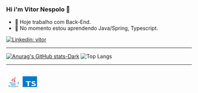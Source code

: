 ### Hi i'm Vitor Nespolo 👋

- 🔭 Hoje trabalho com Back-End.
- 🌱 No momento estou aprendendo Java/Spring, Typescript.
  
[![Linkedin: vitor](https://img.shields.io/badge/-Linkedin-blue?style=flat-square&logo=Linkedin&logoColor=white&link=https://www.linkedin.com/in/vitor-nespolo-623a55189/)](https://www.linkedin.com/in/vitor-nespolo-623a55189/)

____

[![Anurag's GitHub stats-Dark](https://github-readme-stats.vercel.app/api?username=vitornespolo&show_icons=true&theme=dracula)](https://github.com/anuraghazra/github-readme-stats)
![Top Langs](https://github-readme-stats.vercel.app/api/top-langs/?username=vitornespolo&layout=compact&theme=dracula)

____

<div style="display: inline_block"><br>
  <img align="center" alt="Rafa-Csharp" height="30" width="40" src="https://raw.githubusercontent.com/devicons/devicon/master/icons/java/java-original.svg">
  <img align="center" alt="Rafa-Ts" height="30" width="40" src="https://raw.githubusercontent.com/devicons/devicon/master/icons/typescript/typescript-plain.svg">
</div>
